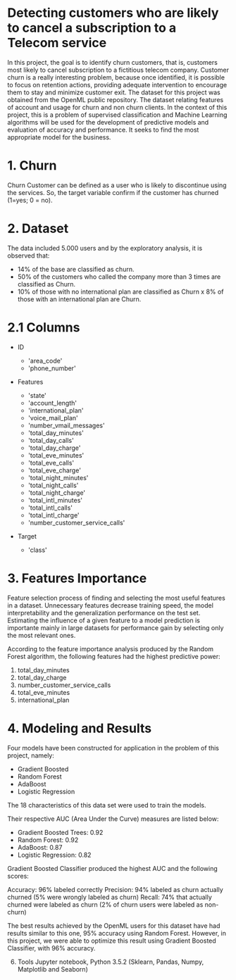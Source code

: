 # Detecting customers who are likely to cancel a subscription to a Telecom service

In this project, the goal is to identify churn customers, that is, customers most likely to cancel subscription to a fictitious telecom company. Customer churn is a really interesting problem, because once identified, it is possible to focus on retention actions, providing adequate intervention to encourage them to stay and minimize customer exit. The dataset for this project was obtained from the OpenML public repository. The dataset relating features of account and usage for churn and non churn clients. In the context of this project, this is a problem of supervised classification and Machine Learning algorithms will be used for the development of predictive models and evaluation of accuracy and performance. It seeks to find the most appropriate model for the business.

# 1. Churn
Churn Customer can be defined as a user who is likely to discontinue using the services. So, the target variable confirm if the customer has churned (1=yes; 0 = no).

# 2. Dataset
The data included 5.000 users and by the exploratory analysis, it is observed that:

- 14% of the base are classified as churn.
- 50% of the customers who called the company more than 3 times are classified as Churn.
- 10% of those with no international plan are classified as Churn x 8% of those with an international plan are Churn.

# 2.1 Columns

- ID
  - 'area_code'
  - 'phone_number'

- Features

  - 'state'
  - 'account_length'
  - 'international_plan'
  - 'voice_mail_plan'
  - 'number_vmail_messages'
  - 'total_day_minutes'
  - 'total_day_calls'
  - 'total_day_charge'
  - 'total_eve_minutes'
  - 'total_eve_calls'
  - 'total_eve_charge'
  - 'total_night_minutes'
  - 'total_night_calls'
  - 'total_night_charge'
  - 'total_intl_minutes'
  - 'total_intl_calls'
  - 'total_intl_charge'
  - 'number_customer_service_calls'

- Target
  - 'class'

# 3. Features Importance
Feature selection process of finding and selecting the most useful features in a dataset. Unnecessary features decrease training speed, the model interpretability and the generalization performance on the test set. Estimating the influence of a given feature to a model prediction is importante mainly in large datasets for performance gain by selecting only the most relevant ones.

According to the feature importance analysis produced by the Random Forest algorithm, the following features had the highest predictive power:

1. total_day_minutes
2. total_day_charge
3. number_customer_service_calls
4. total_eve_minutes
5. international_plan
   
# 4. Modeling and Results
   
Four models have been constructed for application in the problem of this project, namely:

- Gradient Boosted
- Random Forest
- AdaBoost
- Logistic Regression
  
The 18 characteristics of this data set were used to train the models.

Their respective AUC (Area Under the Curve) measures are listed below:

- Gradient Boosted Trees: 0.92
- Random Forest:    0.92
- AdaBoost: 0.87
- Logistic Regression: 0.82
  
Gradient Boosted Classifier produced the highest AUC and the following scores:

  Accuracy: 96% labeled correctly
  Precision: 94% labeled as churn actually churned (5% were wrongly labeled as churn)
  Recall: 74% that actually churned were labeled as churn (2% of churn users were labeled as non-churn)

The best results achieved by the OpenML users for this dataset have had results similar to this one, 95% accuracy using Random Forest. However, in this project, we were able to optimize this result using Gradient Boosted Classifier, with 96% accuracy.

6. Tools
Jupyter notebook, Python 3.5.2 (Sklearn, Pandas, Numpy, Matplotlib and Seaborn)
